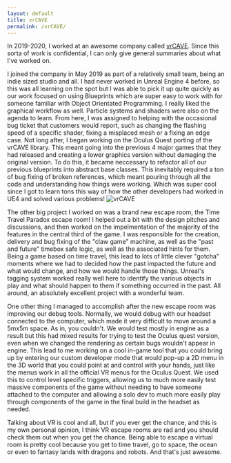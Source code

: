 ```yaml
---
layout: default
title: vrCAVE
permalink: /vrCAVE/
---
```


In 2019-2020, I worked at an awesome company called [vrCAVE](https://www.vrcave.ca/). Since this sorta of work is confidential, I can only give general summaries about what I've worked on.

I joined the company in May 2019 as part of a relatively small team, being an indie sized studio and all. I had never worked in Unreal Engine 4 before, so this was all learning on the spot but I was able to pick it up quite quickly as our work focused on using Blueprints which are super easy to work with for someone familiar with Object Orientated Programming. I really liked the graphical workflow as well. Particle systems and shaders were also on the agenda to learn. From here, I was assigned to helping with the occasional bug ticket that customers would report, such as changing the flashing speed of a specific shader, fixing a misplaced mesh or a fixing an edge case. Not long after, I began working on the Oculus Quest porting of the vrCAVE library. This meant going into the previous 4 major games that they had released and creating a lower graphics version without damaging the original version. To do this, it became neccessary to refactor all of our previous blueprints into abstract base classes. This inevitably required a ton of bug fixing of broken references, which meant pouring through all the code and understanding how things were working. Which was super cool since I got to learn tons this way of how the other developers had worked in UE4 and solved various problems! 
![vrCAVE](/assets/vrCAVE.PNG)


The other big project I worked on was a brand new escape room, the Time Travel Paradox escape room! I helped out a bit with the design pitches and discussions, and then worked on the impelmentation of the majority of the features in the central third of the game. I was responsible for the creation, delivery and bug fixing of the "claw game" machine, as well as the "past and future" timebox safe logic, as well as the associated hints for them. Being a game based on time travel, this lead to lots of little clever "gotcha" moments where we had to decided how the past impacted the future and what would change, and how we would handle those things. Unreal's tagging system worked really well here to identify the various objects in play and what should happen to them if something occurred in the past. All around, an absolutely excellent project with a wonderful team.

One other thing I managed to accomplish after the new escape room was improving our debug tools. Normally, we would debug with our headset connected to the computer, which made it very difficult to move around a 5mx5m space. As in, you couldn't. We would test mostly in engine as a result but this had mixed results for trying to test the Oculus quest version, even when we changed the rendering as certain bugs wouldn't appear in engine. This lead to me working on a cool in-game tool that you could bring up by entering our custom developer mode that would pop-up a 2D menu in the 3D world that you could point at and control with your hands, just like the menus work in all the official VR menus for the Oculus Quest. We used this to control level specific triggers, allowing us to much more easily test massive components of the game without needing to have someone attached to the computer and allowing a solo dev to much more easily play through components of the game in the final build in the headset as needed. 

Talking about VR is cool and all, but if you ever get the chance, and this is my own personal opinion, I think VR escape rooms are rad and you should check them out when you get the chance. Being able to escape a virtual room is pretty cool because you get to time travel, go to space, the ocean or even to fantasy lands with dragons and robots. And that's just awesome.